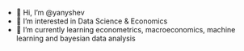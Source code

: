 - 👋 Hi, I’m @yanyshev
- 👀 I’m interested in Data Science & Economics
- 🌱 I’m currently learning econometrics, macroeconomics, machine learning and bayesian data analysis
